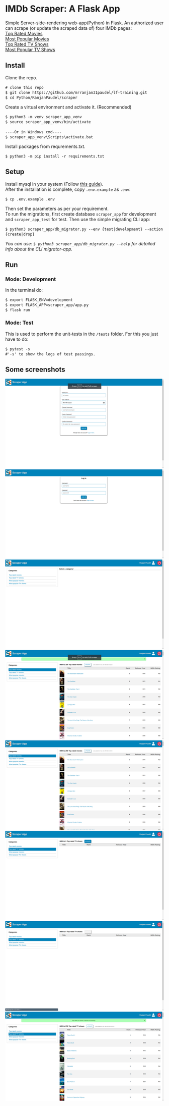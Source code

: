 # IMDb Scraper: A Flask App
Simple Server-side-rendering web-app(Python) in Flask. An authorized user can scrape (or update the scraped data of) four IMDb pages:<br />
[Top Rated Movies](https://www.imdb.com/chart/top/?ref_=nv_mv_250)<br />
[Most Popular Movies](https://www.imdb.com/chart/moviemeter/?ref_=nv_mv_mpm)<br />
[Top Rated TV Shows](https://www.imdb.com/chart/toptv/?ref_=nv_tvv_250)<br />
[Most Popular TV Shows](https://www.imdb.com/chart/tvmeter/?ref_=nv_tvv_mptv)

## Install
Clone the repo.
```
# clone this repo
$ git clone https://github.com/mrranjan31paudel/lf-training.git
$ cd Python/RanjanPaudel/scraper
```
Create a virtual environment and activate it. (Recommended)
```
$ python3 -m venv scraper_app_venv
$ source scraper_app_venv/bin/activate

----Or in Windows cmd----
$ scraper_app_venv\Scripts\activate.bat
```
Install packages from requrements.txt.
```
$ python3 -m pip install -r requirements.txt
```
## Setup
Install mysql in your system (Follow [this guide](https://dev.mysql.com/doc/mysql-installation-excerpt/5.7/en/)).<br />
After the installation is complete, copy `.env.example` as `.env`:<br />
```
$ cp .env.example .env
```
Then set the parameters as per your requirement.<br />
To run the migrations, first create database `scraper_app` for development and `scraper_app_test` for test. Then use the simple migrating CLI app:
```
$ python3 scraper_app/db_migrator.py --env {test|development} --action {create|drop}
```
*You can use: `$ python3 scraper_app/db_migrator.py --help` for detailed info about the CLI migrator-app.*
## Run
### Mode: Development
In the terminal do:
```
$ export FLASK_ENV=development
$ export FLASK_APP=scraper_app/app.py
$ flask run
```
### Mode: Test
This is used to perform the unit-tests in the `/tests` folder. For this you just have to do:
```
$ pytest -s
#'-s' to show the logs of test passings.
```
## Some screenshots
![Screenshot-1](./readme_pics/sc1.png)
![Screenshot-2](./readme_pics/sc2.png)
![Screenshot-3](./readme_pics/sc3.png)
![Screenshot-4](./readme_pics/sc4.png)
![Screenshot-5](./readme_pics/sc5.png)
![Screenshot-6](./readme_pics/sc6.png)
![Screenshot-7](./readme_pics/sc7.png)
![Screenshot-8](./readme_pics/sc8.png)